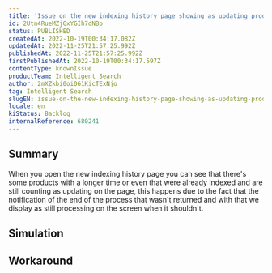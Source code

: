 ```yaml
---
title: 'Issue on the new indexing history page showing as updating products that were already updated'
id: 2Utn4RueMZjGxYGIh7dNBp
status: PUBLISHED
createdAt: 2022-10-19T00:34:17.082Z
updatedAt: 2022-11-25T21:57:25.992Z
publishedAt: 2022-11-25T21:57:25.992Z
firstPublishedAt: 2022-10-19T00:34:17.597Z
contentType: knownIssue
productTeam: Intelligent Search
author: 2mXZkbi0oi061KicTExNjo
tag: Intelligent Search
slugEN: issue-on-the-new-indexing-history-page-showing-as-updating-products-that-were-already-updated
locale: en
kiStatus: Backlog
internalReference: 680241
---
```


## Summary



When you open the new indexing history page you can see that there's some products with a longer time or even that were already indexed and are still counting as updating on the page, this happens due to the fact that the notification of the end of the process that wasn't returned and with that we display as still processing on the screen when it shouldn't.



## Simulation



## Workaround



